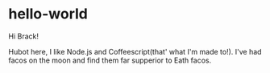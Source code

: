 # hello-world

Hi Brack!

Hubot here, I like Node.js and Coffeescript(that' what I'm made to!).
I've had facos on the moon and find them far supperior to Eath facos.

